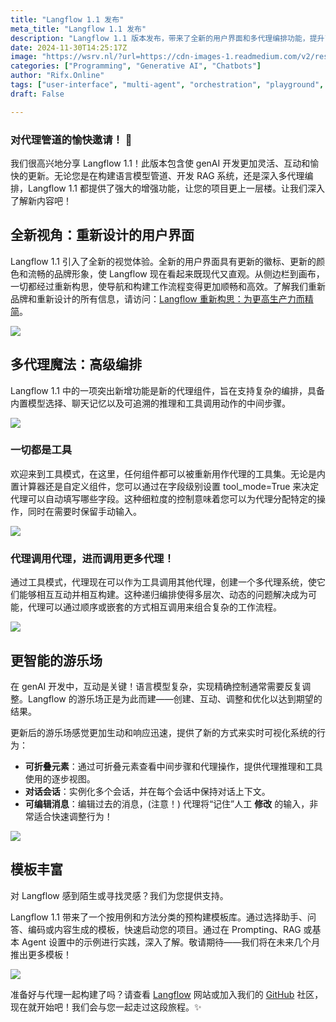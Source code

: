 ```yaml
---
title: "Langflow 1.1 发布"
meta_title: "Langflow 1.1 发布"
description: "Langflow 1.1 版本发布，带来了全新的用户界面和多代理编排功能，提升了 genAI 开发的灵活性和互动性。新版本支持复杂的代理调用和工具模式，使代理能够相互交互并执行动态工作流程。此外，更新后的游乐场提供更智能的交互体验，用户可以实时可视化系统行为，并通过预构建模板快速启动项目。"
date: 2024-11-30T14:25:17Z
image: "https://wsrv.nl/?url=https://cdn-images-1.readmedium.com/v2/resize:fit:800/0*IEebLvovSdGRmq2e"
categories: ["Programming", "Generative AI", "Chatbots"]
author: "Rifx.Online"
tags: ["user-interface", "multi-agent", "orchestration", "playground", "templates"]
draft: False

---
```




### 对代理管道的愉快邀请！ 🚀



我们很高兴地分享 Langflow 1\.1！此版本包含使 genAI 开发更加灵活、互动和愉快的更新。无论您是在构建语言模型管道、开发 RAG 系统，还是深入多代理编排，Langflow 1\.1 都提供了强大的增强功能，让您的项目更上一层楼。让我们深入了解新内容吧！

## 全新视角：重新设计的用户界面

Langflow 1\.1 引入了全新的视觉体验。全新的用户界面具有更新的徽标、更新的颜色和流畅的品牌形象，使 Langflow 现在看起来既现代又直观。从侧边栏到画布，一切都经过重新构思，使导航和构建工作流程变得更加顺畅和高效。了解我们重新品牌和重新设计的所有信息，请访问：[Langflow 重新构思：为更高生产力而精简](https://www.datastax.com/blog/langflow-brand-and-ui-reimagined-with-1-1-release)。

![](https://wsrv.nl/?url=https://cdn-images-1.readmedium.com/v2/resize:fit:800/1*s78xr_4ABa_wbfVvdca12g.png)

## 多代理魔法：高级编排

Langflow 1.1 中的一项突出新增功能是新的代理组件，旨在支持复杂的编排，具备内置模型选择、聊天记忆以及可追溯的推理和工具调用动作的中间步骤。 

![](https://wsrv.nl/?url=https://cdn-images-1.readmedium.com/v2/resize:fit:800/0*WugoI-V04P5INLm7)

### 一切都是工具

欢迎来到工具模式，在这里，任何组件都可以被重新用作代理的工具集。无论是内置计算器还是自定义组件，您可以通过在字段级别设置 tool_mode=True 来决定代理可以自动填写哪些字段。这种细粒度的控制意味着您可以为代理分配特定的操作，同时在需要时保留手动输入。

![](https://wsrv.nl/?url=https://cdn-images-1.readmedium.com/v2/resize:fit:800/0*3Z4dahqpCRy8sRX_)

### 代理调用代理，进而调用更多代理！

通过工具模式，代理现在可以作为工具调用其他代理，创建一个多代理系统，使它们能够相互互动并相互构建。这种递归编排使得多层次、动态的问题解决成为可能，代理可以通过顺序或嵌套的方式相互调用来组合复杂的工作流程。

![](https://wsrv.nl/?url=https://cdn-images-1.readmedium.com/v2/resize:fit:800/0*xYOJddi9k3X1aW1b)

## 更智能的游乐场

在 genAI 开发中，互动是关键！语言模型复杂，实现精确控制通常需要反复调整。Langflow 的游乐场正是为此而建——创建、互动、调整和优化以达到期望的结果。

更新后的游乐场感觉更加生动和响应迅速，提供了新的方式来实时可视化系统的行为：

* **可折叠元素**：通过可折叠元素查看中间步骤和代理操作，提供代理推理和工具使用的逐步视图。
* **对话会话**：实例化多个会话，并在每个会话中保持对话上下文。
* **可编辑消息**：编辑过去的消息，(注意！) 代理将“记住”人工 **修改** 的输入，非常适合快速调整行为！ 

![](https://wsrv.nl/?url=https://cdn-images-1.readmedium.com/v2/resize:fit:800/0*qQhGns4SrJAMHOBn)

## 模板丰富

对 Langflow 感到陌生或寻找灵感？我们为您提供支持。

Langflow 1\.1 带来了一个按用例和方法分类的预构建模板库。通过选择助手、问答、编码或内容生成的模板，快速启动您的项目。通过在 Prompting、RAG 或基本 Agent 设置中的示例进行实践，深入了解。敬请期待——我们将在未来几个月推出更多模板！

![](https://wsrv.nl/?url=https://cdn-images-1.readmedium.com/v2/resize:fit:800/0*IYdJNB-kJ2znxcey)

准备好与代理一起构建了吗？请查看 [Langflow](https://www.langflow.org) 网站或加入我们的 [GitHub](https://github.com/langflow-ai/langflow) 社区，现在就开始吧！我们会与您一起走过这段旅程。✨

